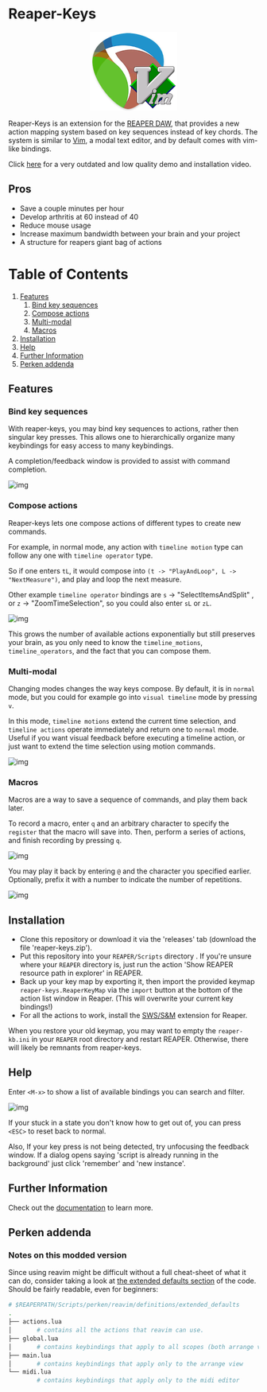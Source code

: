 # Reaper-Keys

<p align="center">
  <img src="img/reaper-keys.png">
</p>

Reaper-Keys is an extension for the [REAPER DAW](https://www.reaper.fm/), that provides a new action
mapping system based on key sequences instead of key chords. The system is
similar to [Vim](https://en.wikipedia.org/wiki/Vim_%28text_editor%29), a modal text editor, and by default comes with vim-like bindings.

Click [here](https://youtu.be/ChuZswEfQuo) for a very outdated and low quality demo and installation video.

## Pros

- Save a couple minutes per hour
- Develop arthritis at 60 instead of 40
- Reduce mouse usage
- Increase maximum bandwidth between your brain and your project
- A structure for reapers giant bag of actions

# Table of Contents

  1.  [Features](#Features)
      1.  [Bind key sequences](#Bind-key-sequences)
      2.  [Compose actions](#Compose-actions)
      3.  [Multi-modal](#Multi-modal)
      4.  [Macros](#Macros)
  3.  [Installation](#Installation)
  4.  [Help](#Help)
  5.  [Further Information](#Further-Information)
  6.  [Perken addenda](#Perken-addenda)


## Features

### Bind key sequences

With reaper-keys, you may bind key sequences to actions, rather then singular
key presses. This allows one to hierarchically organize many keybindings for easy access to many keybindings.

A completion/feedback window is provided to assist with command completion. 

![img](img/completions.gif)

### Compose actions

Reaper-keys lets one compose actions of different types to create new commands.

For example, in normal mode, any action with `timeline motion` type can follow any one with `timeline operator` type.

So if one enters `tL`, it would compose into `(t -> "PlayAndLoop", L -> "NextMeasure")`, and play and loop the next measure.

Other example `timeline operator` bindings are `s` -> "SelectItemsAndSplit" , or `z` -> "ZoomTimeSelection", so you could also enter `sL` or `zL`.

![img](img/compose.gif)

This grows the number of available actions exponentially but still preserves your
brain, as you only need to know the `timeline_motions`, `timeline_operators`, and
the fact that you can compose them.

### Multi-modal

Changing modes changes the way keys compose. By default, it is in `normal` mode, but you could for example go into `visual timeline` mode by pressing `v`.

In this mode, `timeline motions` extend the current time selection, and `timeline actions` operate immediately and return one to `normal` mode. Useful if you want
visual feedback before executing a timeline action, or just want to extend the
time selection using motion commands.

![img](img/visual_mode.gif)

### Macros

Macros are a way to save a sequence of commands, and play them back later.

To record a macro, enter `q` and an arbitrary character to specify the `register` that
the macro will save into. Then, perform a series of actions, and finish
recording by pressing `q`.

![img](img/macro_rec.gif)

You may play it back by entering `@` and the character you specified earlier.
Optionally, prefix it with a number to indicate the number of repetitions.

![img](img/macro_play.gif)

## Installation

- Clone this repository or download it via the 'releases' tab (download the file 'reaper-keys.zip').
- Put this repository into your `REAPER/Scripts` directory . If you're unsure where your `REAPER` directory is, just run the action 'Show REAPER resource path in explorer' in REAPER.
- Back up your key map by exporting it, then import the provided keymap `reaper-keys.ReaperKeyMap` via the `import` button at the bottom of the action list window in Reaper. (This will overwrite your current key bindings!)
- For all the actions to work, install the [SWS/S&M](https://sws-extension.org/) extension for Reaper.

When you restore your old keymap, you may want to empty the `reaper-kb.ini` in your `REAPER` root directory and restart REAPER. Otherwise, there will likely be remnants from reaper-keys.

## Help

Enter `<M-x>` to show a list of available bindings you can search and filter.

![img](img/binding_list.gif)

If your stuck in a state you don't know how to get out of, you can press `<ESC>` to reset back to normal.

Also,
If your key press is not being detected, try unfocusing the feedback window.
If a dialog opens saying 'script is already running in the background' just click 'remember' and 'new instance'.

## Further Information

Check out the [documentation](https://gwatcha.github.io/reaper-keys) to learn more.

## Perken addenda 
### Notes on this modded version
Since using reavim might be difficult without a full cheat-sheet of what it can do, consider taking a look at [the extended defaults section](https://github.com/AntoineBalaine/perken-reaper-scripts/tree/main/reavim/definitions/extended_defaults) of the code. Should be fairly readable, even for beginners: 


``` bash
# $REAPERPATH/Scripts/perken/reavim/definitions/extended_defaults
.
├── actions.lua
│       # contains all the actions that reavim can use.
├── global.lua
│       # contains keybindings that apply to all scopes (both arrange view, and midi editor).
├── main.lua
│       # contains keybindings that apply only to the arrange view
└── midi.lua
        # contains keybindings that apply only to the midi editor
```

